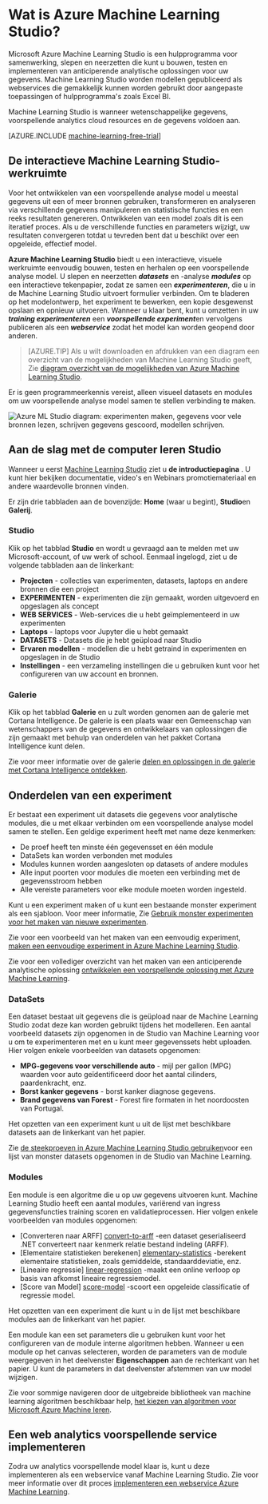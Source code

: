 <properties 
    pageTitle="Wat is Azure Machine Learning Studio? | Microsoft Azure"
    description="Overzicht van Azure ML Studio, een hulpprogramma voor slepen en neerzetten voor het snel bouwen van modellen uit een bibliotheek met kant-en-klare van algoritmen en modules."
    keywords="Azure machine leren, azure ml, ml studio"
    services="machine-learning"
    documentationCenter=""
    authors="garyericson"
    manager="jhubbard"
    editor="cgronlun"/>

<tags
    ms.service="machine-learning"
    ms.workload="data-services"
    ms.tgt_pltfrm="na"
    ms.devlang="na"
    ms.topic="get-started-article"
    ms.date="09/09/2016"
    ms.author="garye"/>

# <a name="what-is-azure-machine-learning-studio"></a>Wat is Azure Machine Learning Studio?

Microsoft Azure Machine Learning Studio is een hulpprogramma voor samenwerking, slepen en neerzetten die kunt u bouwen, testen en implementeren van anticiperende analytische oplossingen voor uw gegevens. Machine Learning Studio worden modellen gepubliceerd als webservices die gemakkelijk kunnen worden gebruikt door aangepaste toepassingen of hulpprogramma's zoals Excel BI.

Machine Learning Studio is wanneer wetenschappelijke gegevens, voorspellende analytics cloud resources en de gegevens voldoen aan.

[AZURE.INCLUDE [machine-learning-free-trial](../../includes/machine-learning-free-trial.md)]

## <a name="the-machine-learning-studio-interactive-workspace"></a>De interactieve Machine Learning Studio-werkruimte

Voor het ontwikkelen van een voorspellende analyse model u meestal gegevens uit een of meer bronnen gebruiken, transformeren en analyseren via verschillende gegevens manipuleren en statistische functies en een reeks resultaten genereren. Ontwikkelen van een model zoals dit is een iteratief proces. Als u de verschillende functies en parameters wijzigt, uw resultaten convergeren totdat u tevreden bent dat u beschikt over een opgeleide, effectief model.

**Azure Machine Learning Studio** biedt u een interactieve, visuele werkruimte eenvoudig bouwen, testen en herhalen op een voorspellende analyse model. U slepen en neerzetten ***datasets*** en -analyse ***modules*** op een interactieve tekenpapier, zodat ze samen een ***experimenteren***, die u in de Machine Learning Studio uitvoert formulier verbinden. Om te bladeren op het modelontwerp, het experiment te bewerken, een kopie desgewenst opslaan en opnieuw uitvoeren. Wanneer u klaar bent, kunt u omzetten in uw ***training experimenteren*** een ***voorspellende experiment***en vervolgens publiceren als een ***webservice*** zodat het model kan worden geopend door anderen.

>[AZURE.TIP] Als u wilt downloaden en afdrukken van een diagram een overzicht van de mogelijkheden van Machine Learning Studio geeft, Zie [diagram overzicht van de mogelijkheden van Azure Machine Learning Studio](machine-learning-studio-overview-diagram.md).

Er is geen programmeerkennis vereist, alleen visueel datasets en modules om uw voorspellende analyse model samen te stellen verbinding te maken.

![Azure ML Studio diagram: experimenten maken, gegevens voor vele bronnen lezen, schrijven gegevens gescoord, modellen schrijven.][ml-studio-overview]

## <a name="get-started-with-machine-learning-studio"></a>Aan de slag met de computer leren Studio

Wanneer u eerst [Machine Learning Studio](https://studio.azureml.net) ziet u **de introductiepagina** . U kunt hier bekijken documentatie, video's en Webinars promotiemateriaal en andere waardevolle bronnen vinden.

Er zijn drie tabbladen aan de bovenzijde: **Home** (waar u begint), **Studio**en **Galerij**.

### <a name="studio"></a>Studio

Klik op het tabblad **Studio** en wordt u gevraagd aan te melden met uw Microsoft-account, of uw werk of school. Eenmaal ingelogd, ziet u de volgende tabbladen aan de linkerkant:

- **Projecten** - collecties van experimenten, datasets, laptops en andere bronnen die een project
- **EXPERIMENTEN** - experimenten die zijn gemaakt, worden uitgevoerd en opgeslagen als concept
- **WEB SERVICES** - Web-services die u hebt geïmplementeerd in uw experimenten
- **Laptops** - laptops voor Jupyter die u hebt gemaakt
- **DATASETS** - Datasets die je hebt geüpload naar Studio
- **Ervaren modellen** - modellen die u hebt getraind in experimenten en opgeslagen in de Studio
- **Instellingen** - een verzameling instellingen die u gebruiken kunt voor het configureren van uw account en bronnen.

### <a name="gallery"></a>Galerie

Klik op het tabblad **Galerie** en u zult worden genomen aan de galerie met Cortana Intelligence. De galerie is een plaats waar een Gemeenschap van wetenschappers van de gegevens en ontwikkelaars van oplossingen die zijn gemaakt met behulp van onderdelen van het pakket Cortana Intelligence kunt delen.

Zie voor meer informatie over de galerie [delen en oplossingen in de galerie met Cortana Intelligence ontdekken](machine-learning-gallery-how-to-use-contribute-publish.md).

## <a name="components-of-an-experiment"></a>Onderdelen van een experiment

Er bestaat een experiment uit datasets die gegevens voor analytische modules, die u met elkaar verbinden om een voorspellende analyse model samen te stellen. Een geldige experiment heeft met name deze kenmerken:

- De proef heeft ten minste één gegevensset en één module
- DataSets kan worden verbonden met modules
- Modules kunnen worden aangesloten op datasets of andere modules
- Alle input poorten voor modules die moeten een verbinding met de gegevensstroom hebben
- Alle vereiste parameters voor elke module moeten worden ingesteld.

Kunt u een experiment maken of u kunt een bestaande monster experiment als een sjabloon. Voor meer informatie, Zie [Gebruik monster experimenten voor het maken van nieuwe experimenten](machine-learning-sample-experiments.md).

Zie voor een voorbeeld van het maken van een eenvoudig experiment, [maken een eenvoudige experiment in Azure Machine Learning Studio](machine-learning-create-experiment.md).

Zie voor een vollediger overzicht van het maken van een anticiperende analytische oplossing [ontwikkelen een voorspellende oplossing met Azure Machine Learning](machine-learning-walkthrough-develop-predictive-solution.md).

### <a name="datasets"></a>DataSets

Een dataset bestaat uit gegevens die is geüpload naar de Machine Learning Studio zodat deze kan worden gebruikt tijdens het modelleren. Een aantal voorbeeld datasets zijn opgenomen in de Studio van Machine Learning voor u om te experimenteren met en u kunt meer gegevenssets hebt uploaden. Hier volgen enkele voorbeelden van datasets opgenomen:

- **MPG-gegevens voor verschillende auto** - mijl per gallon (MPG) waarden voor auto geïdentificeerd door het aantal cilinders, paardenkracht, enz.
- **Borst kanker gegevens** - borst kanker diagnose gegevens.
- **Brand gegevens van Forest** - Forest fire formaten in het noordoosten van Portugal.

Het opzetten van een experiment kunt u uit de lijst met beschikbare datasets aan de linkerkant van het papier.

Zie [de steekproeven in Azure Machine Learning Studio gebruiken](machine-learning-use-sample-datasets.md)voor een lijst van monster datasets opgenomen in de Studio van Machine Learning.

### <a name="modules"></a>Modules

Een module is een algoritme die u op uw gegevens uitvoeren kunt. Machine Learning Studio heeft een aantal modules, variërend van ingress gegevensfuncties training scoren en validatieprocessen. Hier volgen enkele voorbeelden van modules opgenomen:

- [Converteren naar ARFF] [ convert-to-arff] -een dataset geserialiseerd .NET converteert naar kenmerk relatie bestand indeling (ARFF).
- [Elementaire statistieken berekenen] [ elementary-statistics] -berekent elementaire statistieken, zoals gemiddelde, standaarddeviatie, enz.
- [Lineaire regressie] [ linear-regression] -maakt een online verloop op basis van afkomst lineaire regressiemodel.
- [Score van Model] [ score-model] -scoort een opgeleide classificatie of regressie model.

Het opzetten van een experiment die kunt u in de lijst met beschikbare modules aan de linkerkant van het papier.  

Een module kan een set parameters die u gebruiken kunt voor het configureren van de module interne algoritmen hebben. Wanneer u een module op het canvas selecteren, worden de parameters van de module weergegeven in het deelvenster **Eigenschappen** aan de rechterkant van het papier. U kunt de parameters in dat deelvenster afstemmen van uw model wijzigen.

Zie voor sommige navigeren door de uitgebreide bibliotheek van machine learning algoritmen beschikbaar help, [het kiezen van algoritmen voor Microsoft Azure Machine leren](machine-learning-algorithm-choice.md).

## <a name="deploying-a-predictive-analytics-web-service"></a>Een web analytics voorspellende service implementeren

Zodra uw analytics voorspellende model klaar is, kunt u deze implementeren als een webservice vanaf Machine Learning Studio. Zie voor meer informatie over dit proces [implementeren een webservice Azure Machine Learning](machine-learning-publish-a-machine-learning-web-service.md).

[ml-studio-overview]:./media/machine-learning-what-is-ml-studio/azure-ml-studio-diagram.jpg

<!-- Module References -->
[convert-to-arff]: https://msdn.microsoft.com/library/azure/62d2cece-d832-4a7a-a0bd-f01f03af0960/
[elementary-statistics]: https://msdn.microsoft.com/library/azure/3086b8d4-c895-45ba-8aa9-34f0c944d4d3/
[linear-regression]: https://msdn.microsoft.com/library/azure/31960a6f-789b-4cf7-88d6-2e1152c0bd1a/
[score-model]: https://msdn.microsoft.com/library/azure/401b4f92-e724-4d5a-be81-d5b0ff9bdb33/
